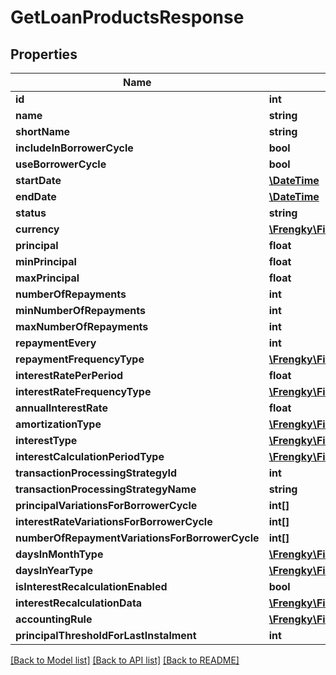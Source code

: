 # GetLoanProductsResponse

## Properties
Name | Type | Description | Notes
------------ | ------------- | ------------- | -------------
**id** | **int** |  | [optional] 
**name** | **string** |  | [optional] 
**shortName** | **string** |  | [optional] 
**includeInBorrowerCycle** | **bool** |  | [optional] 
**useBorrowerCycle** | **bool** |  | [optional] 
**startDate** | [**\DateTime**](\DateTime.md) |  | [optional] 
**endDate** | [**\DateTime**](\DateTime.md) |  | [optional] 
**status** | **string** |  | [optional] 
**currency** | [**\Frengky\Fineract\Model\GetLoanProductsCurrency**](GetLoanProductsCurrency.md) |  | [optional] 
**principal** | **float** |  | [optional] 
**minPrincipal** | **float** |  | [optional] 
**maxPrincipal** | **float** |  | [optional] 
**numberOfRepayments** | **int** |  | [optional] 
**minNumberOfRepayments** | **int** |  | [optional] 
**maxNumberOfRepayments** | **int** |  | [optional] 
**repaymentEvery** | **int** |  | [optional] 
**repaymentFrequencyType** | [**\Frengky\Fineract\Model\GetLoanProductsRepaymentFrequencyType**](GetLoanProductsRepaymentFrequencyType.md) |  | [optional] 
**interestRatePerPeriod** | **float** |  | [optional] 
**interestRateFrequencyType** | [**\Frengky\Fineract\Model\GetLoanProductsInterestRateFrequencyType**](GetLoanProductsInterestRateFrequencyType.md) |  | [optional] 
**annualInterestRate** | **float** |  | [optional] 
**amortizationType** | [**\Frengky\Fineract\Model\GetLoanProductsAmortizationType**](GetLoanProductsAmortizationType.md) |  | [optional] 
**interestType** | [**\Frengky\Fineract\Model\GetLoanProductsInterestType**](GetLoanProductsInterestType.md) |  | [optional] 
**interestCalculationPeriodType** | [**\Frengky\Fineract\Model\GetLoansProductsInterestCalculationPeriodType**](GetLoansProductsInterestCalculationPeriodType.md) |  | [optional] 
**transactionProcessingStrategyId** | **int** |  | [optional] 
**transactionProcessingStrategyName** | **string** |  | [optional] 
**principalVariationsForBorrowerCycle** | **int[]** |  | [optional] 
**interestRateVariationsForBorrowerCycle** | **int[]** |  | [optional] 
**numberOfRepaymentVariationsForBorrowerCycle** | **int[]** |  | [optional] 
**daysInMonthType** | [**\Frengky\Fineract\Model\GetLoansProductsDaysInMonthType**](GetLoansProductsDaysInMonthType.md) |  | [optional] 
**daysInYearType** | [**\Frengky\Fineract\Model\GetLoansProductsDaysInYearType**](GetLoansProductsDaysInYearType.md) |  | [optional] 
**isInterestRecalculationEnabled** | **bool** |  | [optional] 
**interestRecalculationData** | [**\Frengky\Fineract\Model\GetLoanProductsInterestRecalculationData**](GetLoanProductsInterestRecalculationData.md) |  | [optional] 
**accountingRule** | [**\Frengky\Fineract\Model\GetLoanProductsAccountingRule**](GetLoanProductsAccountingRule.md) |  | [optional] 
**principalThresholdForLastInstalment** | **int** |  | [optional] 

[[Back to Model list]](../../README.md#documentation-for-models) [[Back to API list]](../../README.md#documentation-for-api-endpoints) [[Back to README]](../../README.md)

